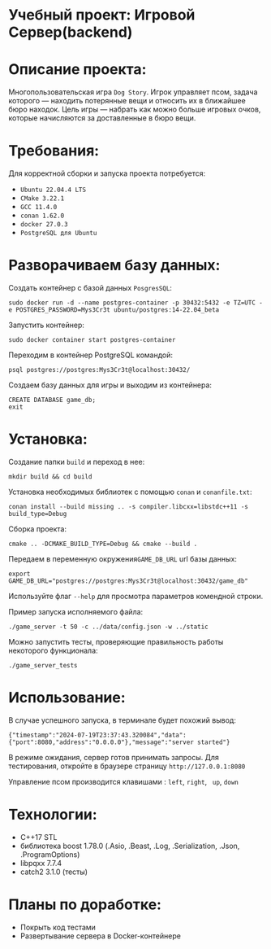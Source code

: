 # Учебный проект: Игровой Сервер(backend)
# Описание проекта:
Многопользовательская игра ```Dog Story```. 
Игрок управляет псом, задача которого — находить потерянные вещи и относить их в ближайшее бюро находок. 
Цель игры — набрать как можно больше игровых очков, которые начисляются за доставленные в бюро вещи.

# Требования:
Для корректной сборки и запуска проекта потребуется:
- ```Ubuntu 22.04.4 LTS```
- ```CMake 3.22.1```
- ```GCC 11.4.0```
- ```conan 1.62.0```
- ```docker 27.0.3```
- ```PostgreSQL для Ubuntu```
	
# Разворачиваем базу данных:
Создать контейнер с базой данных ```PosgresSQL```:
```
sudo docker run -d --name postgres-container -p 30432:5432 -e TZ=UTC -e POSTGRES_PASSWORD=Mys3Cr3t ubuntu/postgres:14-22.04_beta
```
Запустить контейнер:
```
sudo docker container start postgres-container
```
Переходим в контейнер PostgreSQL командой:
```
psql postgres://postgres:Mys3Cr3t@localhost:30432/
```
Создаем базу данных для игры и выходим из контейнера:
```
CREATE DATABASE game_db;
exit
```
# Установка: 
Создание папки ```build``` и переход в нее:
```
mkdir build && cd build
```
Установка необходимых библиотек с помощью ```conan``` и ```conanfile.txt```:
```
conan install --build missing .. -s compiler.libcxx=libstdc++11 -s build_type=Debug
```
Сборка проекта:
```
cmake .. -DCMAKE_BUILD_TYPE=Debug && cmake --build .
```
Передаем в переменную окружения```GAME_DB_URL``` url базы данных:
```
export GAME_DB_URL="postgres://postgres:Mys3Cr3t@localhost:30432/game_db"
```
Используйте флаг ```--help``` для просмотра параметров комендной строки.

Пример запуска исполняемого файла: 
```
./game_server -t 50 -c ../data/config.json -w ../static
```
Можно запустить тесты, проверяющие правильность работы некоторого функционала:
```
./game_server_tests
```
# Использование:
В случае успешного запуска, в терминале будет похожий вывод:
``` 
{"timestamp":"2024-07-19T23:37:43.320084","data":{"port":8080,"address":"0.0.0.0"},"message":"server started"}
```
В режиме ожидания, сервер готов принимать запросы. Для тестирования, откройте в браузере страницу ```http://127.0.0.1:8080```

Управление псом производится клавишами : ```left```,  ```right```, ``` up```, ```down```
# Технологии:
- C++17 STL
- библиотека boost 1.78.0 (.Asio, .Beast, .Log, .Serialization, .Json, .ProgramOptions)
- libpqxx 7.7.4
- catch2 3.1.0 (тесты)

# Планы по доработке:
- Покрыть код тестами
- Развертывание сервера в Docker-контейнере

